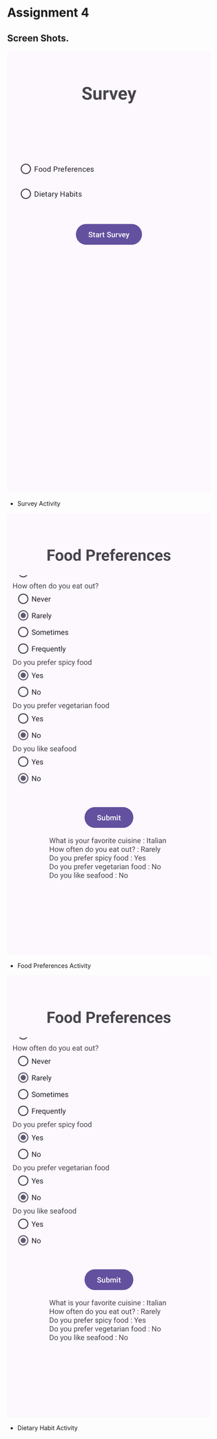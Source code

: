 # Assignment 4

## Screen Shots.

![Alt text](screenshots/1.png)

- Survey Activity

![Alt text](screenshots/2.png)

- Food Preferences Activity

![Alt text](screenshots/2.png)

- Dietary Habit Activity

